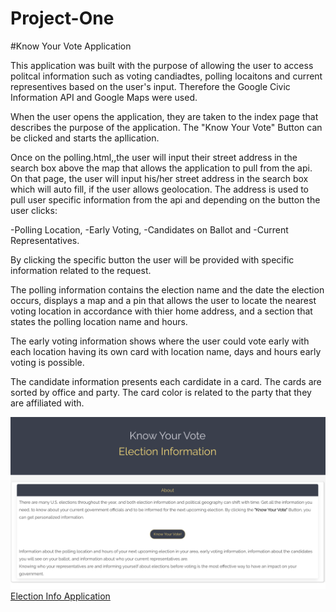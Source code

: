 # Project-One
#Know Your Vote Application


This application was built with the purpose of allowing the user to access politcal information such as voting candiadtes, polling locaitons and current representives based on the user's input. Therefore the Google Civic Information API and Google Maps were used. 

When the user opens the application, they are taken to the index page that describes the purpose of the application. The "Know Your Vote" Button can be clicked and starts the apllication.  

Once on the polling.html,,the user will input their street address in the search box above the map that allows the application to pull from the api. On that page, the user will input his/her street address in the search box which will auto fill, if the user allows geolocation. The address is used to pull user specific information from the api and depending on the button the user clicks: 

-Polling Location,
-Early Voting,
-Candidates on Ballot and
-Current Representatives.

By clicking the specific button the user will be provided with specific information related to the request.

The polling information contains the election name and the date the election occurs, displays a map and a pin that allows the user to locate the nearest voting location in accordance with thier home address, and a section that states the polling location name and hours.

The early voting information shows where the user could vote early with each location having its own card with location name, days and hours early voting is possible. 

The candidate information presents each cardidate in a card. The cards are sorted by office and party. The card color is related to the party that they are affiliated with.


<img src ="./assets/images/appCurrentDesign.png">
<a href="https://mvn410.github.io/Project-One/">Election Info Application</a>
